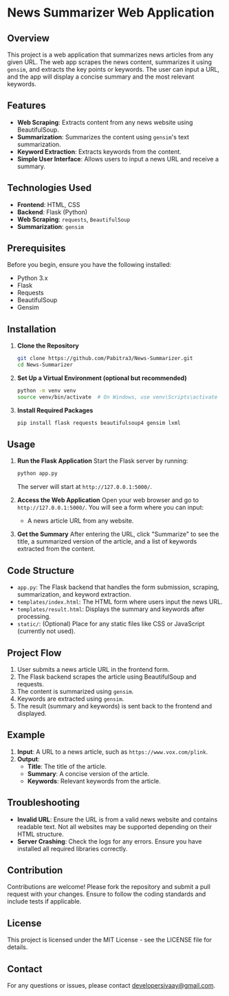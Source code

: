 # News Summarizer Web Application

## Overview
This project is a web application that summarizes news articles from any given URL. The web app scrapes the news content, summarizes it using `gensim`, and extracts the key points or keywords. The user can input a URL, and the app will display a concise summary and the most relevant keywords.

## Features
- **Web Scraping**: Extracts content from any news website using BeautifulSoup.
- **Summarization**: Summarizes the content using `gensim`'s text summarization.
- **Keyword Extraction**: Extracts keywords from the content.
- **Simple User Interface**: Allows users to input a news URL and receive a summary.

## Technologies Used
- **Frontend**: HTML, CSS
- **Backend**: Flask (Python)
- **Web Scraping**: `requests`, `BeautifulSoup`
- **Summarization**: `gensim`

## Prerequisites
Before you begin, ensure you have the following installed:
- Python 3.x
- Flask
- Requests
- BeautifulSoup
- Gensim

## Installation
1. **Clone the Repository**
   ```bash
   git clone https://github.com/Pabitra3/News-Summarizer.git
   cd News-Summarizer
   ```

2. **Set Up a Virtual Environment (optional but recommended)**
   ```bash
   python -m venv venv
   source venv/bin/activate  # On Windows, use venv\Scripts\activate
   ```

3. **Install Required Packages**
   ```bash
   pip install flask requests beautifulsoup4 gensim lxml
   ```

## Usage
1. **Run the Flask Application**
   Start the Flask server by running:
   ```bash
   python app.py
   ```
   The server will start at `http://127.0.0.1:5000/`.

2. **Access the Web Application**
   Open your web browser and go to `http://127.0.0.1:5000/`. You will see a form where you can input:
   - A news article URL from any website.

3. **Get the Summary**
   After entering the URL, click "Summarize" to see the title, a summarized version of the article, and a list of keywords extracted from the content.

## Code Structure
- `app.py`: The Flask backend that handles the form submission, scraping, summarization, and keyword extraction.
- `templates/index.html`: The HTML form where users input the news URL.
- `templates/result.html`: Displays the summary and keywords after processing.
- `static/`: (Optional) Place for any static files like CSS or JavaScript (currently not used).

## Project Flow
1. User submits a news article URL in the frontend form.
2. The Flask backend scrapes the article using BeautifulSoup and requests.
3. The content is summarized using `gensim`.
4. Keywords are extracted using `gensim`.
5. The result (summary and keywords) is sent back to the frontend and displayed.

## Example
1. **Input**: A URL to a news article, such as `https://www.vox.com/plink`.
2. **Output**:
   - **Title**: The title of the article.
   - **Summary**: A concise version of the article.
   - **Keywords**: Relevant keywords from the article.

## Troubleshooting
- **Invalid URL**: Ensure the URL is from a valid news website and contains readable text. Not all websites may be supported depending on their HTML structure.
- **Server Crashing**: Check the logs for any errors. Ensure you have installed all required libraries correctly.

## Contribution
Contributions are welcome! Please fork the repository and submit a pull request with your changes. Ensure to follow the coding standards and include tests if applicable.

## License
This project is licensed under the MIT License - see the LICENSE file for details.

## Contact
For any questions or issues, please contact developersivaay@gmail.com.
